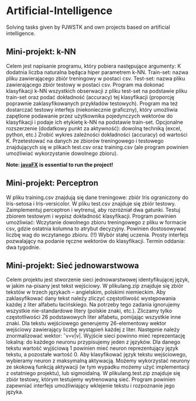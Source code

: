 # Artificial-Intelligence
Solving tasks given by PJWSTK and own projects based on artificial intelligence.

## Mini-projekt: k-NN
Celem jest napisanie programu, który pobiera następujące argumenty: K dodatnia liczba naturalna będąca hiper parametrem k-NN. Train-set: nazwa pliku zawierającego zbiór treningowy w postaci csv. Test-set: nazwa pliku zawierającego zbiór testowy w postaci csv. Program ma dokonać klasyfikacji k-NN wszystkich obserwacji  z  pliku test-set na podstawie pliku train-set oraz podać dokładność (accuracy) tej klasyfikacji (proporcję poprawnie zaklasyfikowanych przykładów testowych). Program ma też dostarczać testowy interfejs (niekoniecznie graficzny), który umożliwia zapętlone podawanie przez użytkownika pojedynczych wektorów do klasyfikacji i podaje ich etykietę k-NN na podstawie train-set. Opcjonalne rozszerzenie (dodatkowy punkt za aktywność): dowolną techniką (excel, python, etc.) Zrobić wykres zależności dokładności (accuracy) od wartości K. Przetestować na danych ze zbiorów treningowego i testowego znajdujących się w plikach test.csv oraz training.csv (ale program powinien umożliwiać wykorzystanie dowolnego zbioru).

**Note: [javaFX](https://openjfx.io/) is essential to run the project!**

## Mini-projekt: Perceptron
W pliku training.csv znajdują się dane treningowe: zbiór Iris ograniczony do Iris-setosa i Iris-versicolor. W pliku test.csv znajduje się zbiór testowy. Zaimplementuj perceptron i wytrenuj, aby rozróżniał dwa gatunki. Testuj zbiorem testowym i wypisz dokładność klasyfikacji. Program powinien umożliwiać: Wczytanie dowolnego zbioru treningowego z pliku w formacie csv, gdzie ostatnia kolumna to atrybut decyzyjny. Powinien dostosowywać liczbę wag do wczytanego zbioru. (!!)  Wybór stałej uczenia. Prosty interfejs pozwalający na podanie ręczne wektorów do klasyfikacji. Termin oddania: dwa tygodnie.

## Mini-projekt: Sieć jednowarstwowa 
Celem projektu jest stworzenie sieci jednowarstwowej identyfikującej język, w jakim na-pisany jest tekst wejściowy. W plikulang.zip znajduje się zbiór tekstów w trzech językach – angielskim, polskimi niemieckim. Aby zaklasyfikować dany tekst należy zliczyć częstotliwość występowania każdej z liter alfabetu łacińskiego. Na potrzeby tego zadania ignorujemy wszystkie nie-standardowe litery (polskie znaki, etc.). Zliczamy tylko częstotliwości 26 podstawowych liter alfabetu, pomijając wszystkie inne znaki. Dla tekstu wejściowego generujemy 26-elementowy wektor wejściowy zawierający liczbę wystąpień każdej z liter. Następnie należy znormalizować wektor: ˆv=v|v|. Wyjście sieci powinno mieć reprezentację lokalną: do każdego neuronu przypisujemy jeden z języków. Dla danego tekstu wartość wyjściową 1 powinien mieć neuron reprezentujący język tekstu, a pozostałe wartość 0. Aby klasyfikować język tekstu wejściowego, wybieramy neuron z maksymalną aktywacją. Możemy wykorzystać neurony ze skokową funkcją aktywacji (w tym wypadku możemy użyć implementacji z ostatniego projektu), lub sigmoidalną. W plikulang.test.zip znajduje się zbiór testowy, którym testujemy wytrenowaną sieć. Program powinien zapewniać interfejs umożliwiający wklejenie tekstu i rozpoznanie jego języka.

